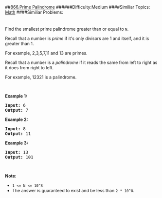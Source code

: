 ##[866.Prime Palindrome](https://leetcode.com/problems/prime-palindrome/description/ "866.Prime Palindrome")
######Difficulty:Medium
####Similiar Topics:
  [Math](https://leetcode.com//tag/math)
####Similiar Problems:

<div class="question-description__3U1T" style="padding-top: 10px;"><div><p>Find the smallest prime palindrome greater than or equal to <code>N</code>.</p>

<p>Recall that a&#160;number is <em>prime</em> if it's only divisors are 1 and itself, and it is greater than 1.&#160;</p>

<p>For example, 2,3,5,7,11 and 13 are&#160;primes.</p>

<p>Recall that a number is a <em>palindrome</em> if it reads the same from left to right as it does from right to left.&#160;</p>

<p>For example, 12321 is a palindrome.</p>

<p>&#160;</p>

<div>
<p><strong>Example 1:</strong></p>

<pre><strong>Input: </strong><span id="example-input-1-1">6</span>
<strong>Output: </strong><span id="example-output-1">7</span>
</pre>

<div>
<p><strong>Example 2:</strong></p>

<pre><strong>Input: </strong><span id="example-input-2-1">8</span>
<strong>Output: </strong><span id="example-output-2">11</span>
</pre>

<div>
<p><strong>Example 3:</strong></p>

<pre><strong>Input: </strong><span id="example-input-3-1">13</span>
<strong>Output: </strong><span id="example-output-3">101</span></pre>
</div>
</div>
</div>

<p>&#160;</p>

<p><strong>Note:</strong></p>

<ul>
	<li><code>1 &lt;= N &lt;= 10^8</code></li>
	<li>The answer is guaranteed to exist and be less than <code>2 * 10^8</code>.</li>
</ul>
</div></div><div> </div><div> </div><div> </div><div> </div><div> </div><div> </div><div> </div><div> </div><div> </div><div> </div><div> </div><div> </div><div> </div><div> </div><div> </div><div> </div><div> </div><div> </div><div> </div><div> </div><div> </div><div> </div><div> </div><div> </div><div> </div><div> </div><div> </div><div> </div><div> </div><div> </div><div> </div><div> </div><div> </div><div> </div><div> </div><div> </div><div> </div><div> </div><div> </div><div> </div><div> </div><div> </div><div> </div><div> </div><div> </div><div> </div><div> </div><div> </div><div> </div><div> </div><div> </div><div> </div><div> </div><div> </div><div> </div><div> </div><div> </div><div> </div><div> </div><div> </div><div> </div><div> </div><div> </div><div> </div><div> </div><div> </div><div> </div><div> </div><div> </div><div> </div><div> </div><div> </div><div> </div><div> </div><div> </div><div> </div><div> </div><div> </div><div> </div><div> </div><div> </div><div> </div><div> </div><div> </div><div> </div><div> </div><div> </div><div> </div><div> </div><div> </div><div> </div><div> </div><div> </div><div> </div><div> </div><div> </div><div> </div><div> </div><div> </div><div> </div><div> </div><div> </div><div> </div><div> </div><div> </div><div> </div><div> </div><div> </div><div> </div><div> </div><div> </div><div> </div>